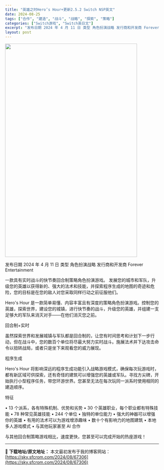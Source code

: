 ```yaml
---
title: "英雄之时Hero’s Hour+更新2.5.2 Switch NSP英文"
date: 2024-08-25
tags: ["合作", "建造", "战斗", "战略", "探索", "策略"]
categories: ["Switch游戏", "Switch英日文"]
excerpt: "发布日期 2024 年 4 月 11 日 类型 角色扮演战略 发行商和开发商 Forever Entertainment 一款具有实时战斗的快节奏回合制策略角色扮演游戏。 发展您的城市和军队，升级您的英雄以获得新的、强大的法术和技能，并探索程序生成的地图的奇迹和危险，您的目标是在您的敌人对您采取同样&hellip;"
layout: post
---
```


<img class="aligncenter size-full wp-image-67307" src="https://sky.sfcrom.com/wp-content/uploads/2024/08/2024082510082062.webp" alt="" width="432" height="698" />

发布日期	2024 年 4 月 11 日
类型	角色扮演战略
发行商和开发商 Forever Entertainment

一款具有实时战斗的快节奏回合制策略角色扮演游戏。
发展您的城市和军队，升级您的英雄以获得新的、强大的法术和技能，并探索程序生成的地图的奇迹和危险，您的目标是在您的敌人对您采取同样行动之前征服他们。

Hero's Hour 是一款简单易懂、内容丰富且有深度的策略角色扮演游戏。控制您的英雄，探索世界，建设您的城镇，进行快节奏的战斗，升级您的英雄，并组建一支足够大的军队来消灭对手——在他们消灭您之前。

回合制+实时

虽然探索世界和发展城镇与军队都是回合制的，让您有时间思考和计划下一步行动，但在战斗中，您的数百个单位将尽最大努力实时战斗。施展法术并下达攻击命令以扭转战局，或者只是坐下来观看您的威力展现。

程序生成

Hero's Hour 将影响深远的程序生成功能引入战略游戏模式，确保每次玩游戏时，都有新区域可供探索，还有奇怪的建筑可以增强您的英雄或军队。寻找方尖碑，开始执行小型程序任务，带您环游世界。您甚至无法在每次玩同一派系时使用相同的建造顺序。

特征

• 13 个派系，各有特殊机制、优势和劣势
• 30 个英雄职业，每个职业都有特殊技能
• 78 种常见英雄技能
• 244 个单位
• 独特的单位能力
• 强大的神器可以增强你的英雄
• 有用的法术可以为游戏增添趣味
• 数十个有影响力的地图建筑
• 本地多人游戏模式
• 与其他玩家甚至 AI 合作

与其他回合制策略游戏相比，速度更快，您甚至可以完成开始的热座游戏！

---
📖 **下载地址/原文地址：** 本文最初发布于我的博客网站：[https://sky.sfcrom.com/2024/08/67306](https://sky.sfcrom.com/2024/08/67306)
